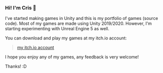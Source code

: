 ### Hi! I'm Cris 🌵

I've started making games in Unity and this is my portfolio of games (source code). Most of my games are made using Unity 2019/2020. However, I'm starting experimenting with Unreal Engine 5 as well.

You can download and play my games at my itch.io account:

> [my itch.io account](https://tmseldon.itch.io/) 

I hope you enjoy any of my games, any feedback is very welcome!

Thanks! :D

<!--
**tmseldon/tmseldon** is a ✨ _special_ ✨ repository because its `README.md` (this file) appears on your GitHub profile.

Here are some ideas to get you started:

- 🔭 I’m currently working on ...
- 🌱 I’m currently learning ...
- 👯 I’m looking to collaborate on ...
- 🤔 I’m looking for help with ...
- 💬 Ask me about ...
- 📫 How to reach me: ...
- 😄 Pronouns: ...
- ⚡ Fun fact: ...
-->
